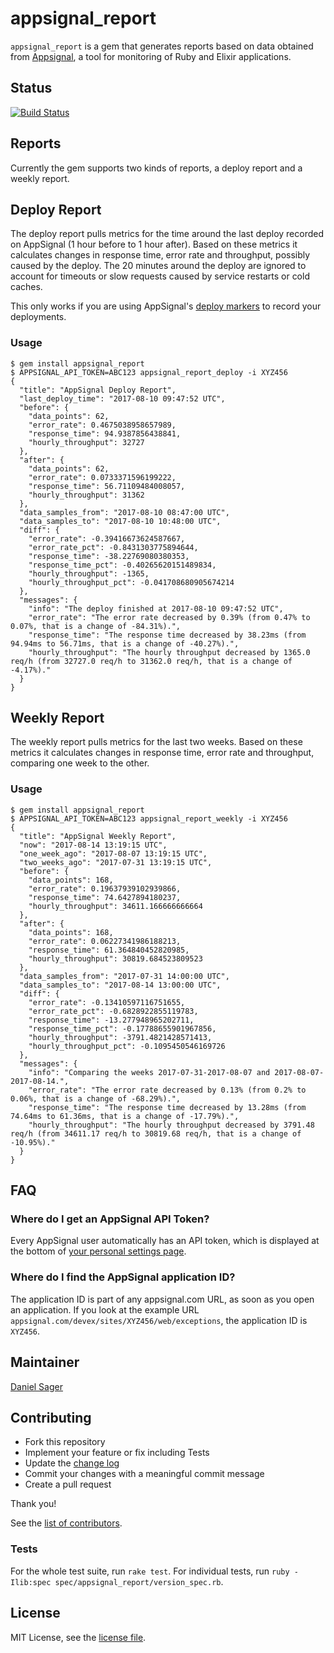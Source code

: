 # appsignal_report

`appsignal_report` is a gem that generates reports based on data obtained from
[Appsignal](https://www.appsignal.com), a tool for monitoring of Ruby and 
Elixir applications.

## Status

[![Build Status](https://travis-ci.org/dsager/appsignal_report.svg?branch=master)](https://travis-ci.org/dsager/appsignal_report)

## Reports

Currently the gem supports two kinds of reports, a deploy report and a weekly
report.

## Deploy Report

The deploy report pulls metrics for the time around the last deploy recorded on 
AppSignal (1 hour before to 1 hour after). Based on these metrics it calculates
changes in response time, error rate and throughput, possibly caused by the 
deploy. The 20 minutes around the deploy are ignored to account for timeouts or 
slow requests caused by service restarts or cold caches.

This only works if you are using AppSignal's 
[deploy markers](https://docs.appsignal.com/push-api/deploy-marker.html) to
record your deployments.

### Usage

```
$ gem install appsignal_report
$ APPSIGNAL_API_TOKEN=ABC123 appsignal_report_deploy -i XYZ456
{
  "title": "AppSignal Deploy Report",
  "last_deploy_time": "2017-08-10 09:47:52 UTC",
  "before": {
    "data_points": 62,
    "error_rate": 0.4675038958657989,
    "response_time": 94.9387856438841,
    "hourly_throughput": 32727
  },
  "after": {
    "data_points": 62,
    "error_rate": 0.0733371596199222,
    "response_time": 56.71109484008057,
    "hourly_throughput": 31362
  },
  "data_samples_from": "2017-08-10 08:47:00 UTC",
  "data_samples_to": "2017-08-10 10:48:00 UTC",
  "diff": {
    "error_rate": -0.39416673624587667,
    "error_rate_pct": -0.8431303775894644,
    "response_time": -38.22769080380353,
    "response_time_pct": -0.40265620151489834,
    "hourly_throughput": -1365,
    "hourly_throughput_pct": -0.041708680905674214
  },
  "messages": {
    "info": "The deploy finished at 2017-08-10 09:47:52 UTC",
    "error_rate": "The error rate decreased by 0.39% (from 0.47% to 0.07%, that is a change of -84.31%).",
    "response_time": "The response time decreased by 38.23ms (from 94.94ms to 56.71ms, that is a change of -40.27%).",
    "hourly_throughput": "The hourly throughput decreased by 1365.0 req/h (from 32727.0 req/h to 31362.0 req/h, that is a change of -4.17%)."
  }
}
```

## Weekly Report

The weekly report pulls metrics for the last two weeks. Based on these metrics 
it calculates changes in response time, error rate and throughput, comparing one 
week to the other.

### Usage

```
$ gem install appsignal_report
$ APPSIGNAL_API_TOKEN=ABC123 appsignal_report_weekly -i XYZ456
{
  "title": "AppSignal Weekly Report",
  "now": "2017-08-14 13:19:15 UTC",
  "one_week_ago": "2017-08-07 13:19:15 UTC",
  "two_weeks_ago": "2017-07-31 13:19:15 UTC",
  "before": {
    "data_points": 168,
    "error_rate": 0.19637939102939866,
    "response_time": 74.6427894180237,
    "hourly_throughput": 34611.166666666664
  },
  "after": {
    "data_points": 168,
    "error_rate": 0.06227341986188213,
    "response_time": 61.364840452820985,
    "hourly_throughput": 30819.684523809523
  },
  "data_samples_from": "2017-07-31 14:00:00 UTC",
  "data_samples_to": "2017-08-14 13:00:00 UTC",
  "diff": {
    "error_rate": -0.13410597116751655,
    "error_rate_pct": -0.6828922855119783,
    "response_time": -13.277948965202711,
    "response_time_pct": -0.17788655901967856,
    "hourly_throughput": -3791.4821428571413,
    "hourly_throughput_pct": -0.1095450546169726
  },
  "messages": {
    "info": "Comparing the weeks 2017-07-31-2017-08-07 and 2017-08-07-2017-08-14.",
    "error_rate": "The error rate decreased by 0.13% (from 0.2% to 0.06%, that is a change of -68.29%).",
    "response_time": "The response time decreased by 13.28ms (from 74.64ms to 61.36ms, that is a change of -17.79%).",
    "hourly_throughput": "The hourly throughput decreased by 3791.48 req/h (from 34611.17 req/h to 30819.68 req/h, that is a change of -10.95%)."
  }
}
```

## FAQ

### Where do I get an AppSignal API Token?

Every AppSignal user automatically has an API token, which is displayed at the
bottom of [your personal settings page](https://appsignal.com/users/edit).

### Where do I find the AppSignal application ID?

The application ID is part of any appsignal.com URL, as soon as you open an
application. If you look at the example URL
`appsignal.com/devex/sites/XYZ456/web/exceptions`, the application ID is 
`XYZ456`.

## Maintainer

[Daniel Sager](https://github.com/dsager)

## Contributing

- Fork this repository
- Implement your feature or fix including Tests
- Update the [change log](CHANGELOG.md)
- Commit your changes with a meaningful commit message
- Create a pull request

Thank you!

See the 
[list of contributors](https://github.com/dsager/appsignal-report/contributors).

### Tests

For the whole test suite, run `rake test`.
For individual tests, run 
`ruby -Ilib:spec spec/appsignal_report/version_spec.rb`. 

## License

MIT License, see the [license file](LICENSE).
